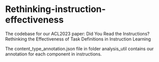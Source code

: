 # Rethinking-instruction-effectiveness
The codebase for our ACL2023 paper: Did You Read the Instructions? Rethinking the Effectiveness of Task Definitions in Instruction Learning

The content_type_annotation.json file in folder analysis_util contains our annotation for each component in instructions.
